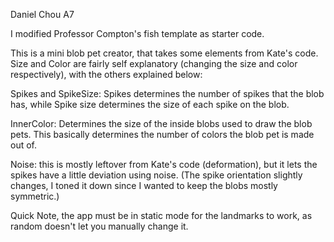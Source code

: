 Daniel Chou A7

I modified Professor Compton's fish template as starter code.

This is a mini blob pet creator, that takes some elements from Kate's code.
Size and Color are fairly self explanatory (changing the size and color respectively),
with the others explained below:

Spikes and SpikeSize: Spikes determines the number of spikes that the blob has, while Spike size
determines the size of each spike on the blob.

InnerColor: Determines the size of the inside blobs used to draw the blob pets. This basically
determines the number of colors the blob pet is made out of.

Noise: this is mostly leftover from Kate's code (deformation), but it lets the spikes have a little deviation
using noise. (The spike orientation slightly changes, I toned it down since I wanted to keep the blobs
mostly symmetric.)

Quick Note, the app must be in static mode for the landmarks to work, as random doesn't let you manually change it.
